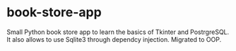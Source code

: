 # book-store-app
Small Python book store app to learn the basics of Tkinter and PostrgreSQL.
It also allows to use Sqlite3 through dependcy injection.
Migrated to OOP.
